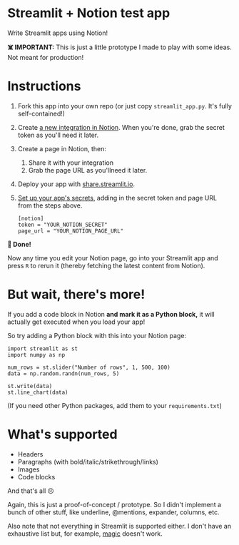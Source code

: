 # Streamlit + Notion test app

Write Streamlit apps using Notion!

**☠️  IMPORTANT:** This is just a little prototype I made to play with some ideas. Not meant for production!


# Instructions

1. Fork this app into your own repo
   (or just copy `streamlit_app.py`. It's fully self-contained!)

1. Create [a new integration in Notion](https://www.notion.so/my-integrations).
   When you're done, grab the secret token as you'll need it later.

1. Create a page in Notion, then:
   1. Share it with your integration
   1. Grab the page URL as you'llneed it later.

1. Deploy your app with [share.streamlit.io](https://share.streamlit.io/).

1. [Set up your app's secrets](https://docs.streamlit.io/streamlit-cloud/get-started/deploy-an-app/connect-to-data-sources/secrets-management),
   adding in the secret token and page URL from the steps above.
   ```
   [notion]
   token = "YOUR_NOTION_SECRET"
   page_url = "YOUR_NOTION_PAGE_URL"
   ```

**🥳 Done!**

Now any time you edit your Notion page, go into your Streamlit app and press `R` to rerun it
(thereby fetching the latest content from Notion).


# But wait, there's more!

If you add a code block in Notion **and mark it as a Python block,** it will actually get executed
when you load your app!

So try adding a Python block with this into your Notion page:

```
import streamlit as st
import numpy as np

num_rows = st.slider("Number of rows", 1, 500, 100)
data = np.random.randn(num_rows, 5)

st.write(data)
st.line_chart(data)
```

(If you need other Python packages, add them to your `requirements.txt`)


# What's supported

* Headers
* Paragraphs (with bold/italic/strikethrough/links)
* Images
* Code blocks

And that's all ☹️

Again, this is just a proof-of-concept / prototype. So I didn't implement a bunch of other stuff,
like underline, @mentions, expander, columns, etc.

Also note that not everything in Streamlit is supported either. I
don't have an exhaustive list but, for example,
[magic](https://docs.streamlit.io/library/api-reference/write-magic/magic) doesn't work.
